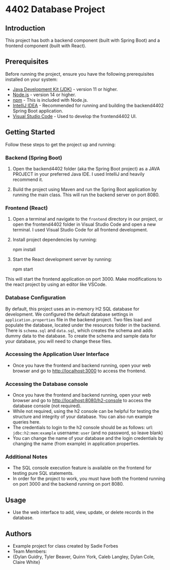 # 4402 Database Project

## Introduction

This project has both a backend component (built with Spring Boot) and a frontend component (built with React).

## Prerequisites

Before running the project, ensure you have the following prerequisites installed on your system:

- [Java Development Kit (JDK)](https://www.oracle.com/java/technologies/javase-downloads.html) - version 11 or higher.
- [Node.js](https://nodejs.org/) - version 14 or higher. 
- [npm](https://www.npmjs.com/) - This is included with Node.js.
- [IntelliJ IDEA](https://www.jetbrains.com/idea/download/) - Recommended for running and building the backend4402 Spring Boot application.
- [Visual Studio Code](https://code.visualstudio.com/download) - Used to develop the frontend4402 UI.

## Getting Started

Follow these steps to get the project up and running:

### Backend (Spring Boot)

1. Open the backend4402 folder (aka the Spring Boot project) as a JAVA PROJECT in your preferred Java IDE. I used IntelliJ and heavily recommend it.

2. Build the project using Maven and run the Spring Boot application by running the main class. This will run the backend server on port 8080.

### Frontend (React)

1. Open a terminal and navigate to the `frontend` directory in our project, or open the frontend4402 folder in Visual Studio Code and open a new terminal. I used Visual Studio Code for all frontend development.

2. Install project dependencies by running:
    
    npm install

3. Start the React development server by running:

    npm start

This will start the frontend application on port 3000. Make modifications to the react project by using an editor like VSCode.

### Database Configuration

By default, this project uses an in-memory H2 SQL database for development. We configured the default database settings in `application.properties` file in the backend project.
Two files load and populate the database, located under the resources folder in the backend. There is `schema.sql` and `data.sql`, which creates the schema and adds dummy data to the
database. To create the schema and sample data for your database, you will need to change these files.

### Accessing the Application User Interface

- Once you have the frontend and backend running, open your web browser and go to [http://localhost:3000](http://localhost:3000) to access the frontend.

### Accessing the Database console

- Once you have the frontend and backend running, open your web browser and go to [http://localhost:8080/h2-console](http://localhost:8080/h2-console) to access the database console (not required).
- While not required, using the h2 console can be helpful for testing the structure and integrity of your database. You can also run example queries here.
- The credentials to login to the h2 console should be as follows: url: `jdbc:h2:mem:example` username: `user` (and no password, so leave blank)
- You can change the name of your database and the login credentials by changing the name (from example) in application properties.

### Additional Notes

- The SQL console execution feature is available on the frontend for testing pure SQL statements.
- In order for the project to work, you must have both the frontend running on port 3000 and the backend running on port 8080.
  
## Usage

- Use the web interface to add, view, update, or delete records in the database.

## Authors

- Example project for class created by Sadie Forbes
- Team Members: 
- {Dylan Guidry, Tyler Beaver, Quinn York, Caleb Langley, Dylan Cole, Claire White}
